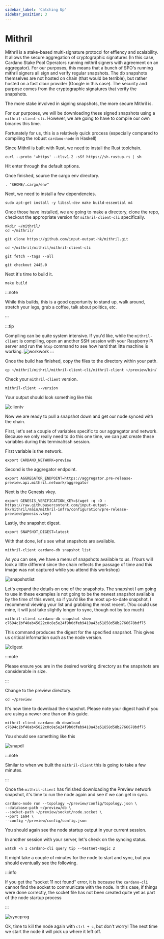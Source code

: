 ```yaml
---
sidebar_label: 'Catching Up'
sidebar_position: 3
---
```


# Mithril

Mithril is a stake-based multi-signature protocol for effiency and scalability. It allows the secure aggregation of cryptographic signatures (In this case, Cardano Stake Pool Operators running mithril signers with agreement on an aggregator). For our purposes, this means that a bunch of SPO's running mithril signers all sign and verify regular snapshots. The db snapshots themselves are not hosted on chain (that would be terrible), but rather hosted on a fast clour provider (Google in this case). The security and purpose comes from the cryptographic signatures that verify the snapshots. 

The more stake involved in signing snapshots, the more secure Mithril is. 

For our purposes, we will be downloading these signed snapshots using a `mithril-client-cli`. However, we are going to have to compile our own binaries this time. 

Fortunately for us, this is a relatively quick process (especially compared to compiling the robust `cardano-node` in Haskell)

Since Mithril is built with Rust, we need to install the Rust toolchain.

```
curl --proto '=https' --tlsv1.2 -sSf https://sh.rustup.rs | sh
```

Hit enter through the default options. 

Once finished, source the cargo env directory. 

```
. "$HOME/.cargo/env"
```

Next, we need to install a few dependencies. 

```
sudo apt-get install -y libssl-dev make build-essential m4
```

Once those have installed, we are going to make a directory, clone the repo, checkout the appropriate version for `mithril-client-cli` specifically. 

```
mkdir ~/mithril/
cd ~/mithril/

git clone https://github.com/input-output-hk/mithril.git

cd ~/mithril/mithril/mithril-client-cli

git fetch --tags --all

git checkout 2445.0
```

Next it's time to build it.

```
make build
```

:::note

While this builds, this is a good opportunity to stand up, walk around, stretch your legs, grab a coffee, talk about politics, etc.

:::

:::tip

Compiling can be quite system intensive. If you'd like, while the `mithril-client` is compiling, open an another SSH session with your Raspberry Pi server and run the `htop` command to see how hard that litte machine is working. ![workwork](/img/workingharthtop.png)
:::

Once the build has finished, copy the files to the directory within your path.

```
cp ~/mithril/mithril/mithril-client-cli/mithril-client ~/preview/bin/
```

Check your `mithril-client` version.

```
mithril-client --version
```
Your output should look something like this

![clientv](/img/mclient.png)

Now we are ready to pull a snapshot down and get our node synced with the chain. 

First, let's set a couple of variables specific to our aggregator and network. Because we only really need to do this one time, we can just create these variables during this terminal/ssh session. 

First variable is the network.

```
export CARDANO_NETWORK=preview
```
Second is the aggregator endpoint.

```
export AGGREGATOR_ENDPOINT=https://aggregator.pre-release-preview.api.mithril.network/aggregator
```

Next is the Genesis vkey.

```
export GENESIS_VERIFICATION_KEY=$(wget -q -O - https://raw.githubusercontent.com/input-output-hk/mithril/main/mithril-infra/configuration/pre-release-preview/genesis.vkey)
```

Lastly, the snapshot digest.

```
export SNAPSHOT_DIGEST=latest
```

With that done, let's see what snapshots are available. 

```
mithril-client cardano-db snapshot list
```

As you can see, we have a menu of snapshots available to us. (Yours will look a little different since the chain reflects the passage of time and this image was not captured while you attend this workshop)

![snapshotlist](/img/snapshotlist1.png)

Let's expand the details on one of the snapshots. The snapshot I am going to use in these examples is not going to be the newest snapshot available by the time of this event, so if you'd like the most up-to-date snapshot, I recommend viewing your list and grabbing the most recent. (You could use mine, it will just take slightly longer to sync, though not by too much)

```
mithril-client cardano-db snapshot show c7694c1bf40ab45022c0c8e5e24f9b0dfeb9410a43e51858d58b2766678bdf75
```

This command produces the digest for the specified snapshot. This gives us critical information such as the node version.

![digest](/img/snapshotdigest15111.png)

:::note

Please ensure you are in the desired working directory as the snapshots are considerable in size. 

:::

Change to the preview directory. 

```
cd ~/preview
```

It's now time to download the snapshot. Please note your digest hash if you are using a newer one than on this guide.

```
mithril-client cardano-db download c7694c1bf40ab45022c0c8e5e24f9b0dfeb9410a43e51858d58b2766678bdf75
```

You should see something like this

![snapdl](/img/downloadsnap1.png)

:::note

Similar to when we built the `mithril-client` this is going to take a few minutes. 

:::

Once the `mithril-client` has finished downloading the Preview network snapshot, it's time to run the node again and see if we can get in sync. 

```
cardano-node run --topology ~/preview/config/topology.json \
--database-path ~/preview/db \
--socket-path ~/preview/socket/node.socket \
--port 1694 \
--config ~/preview/config/config.json
```

You should again see the node startup output in your current session. 

In another session with your server, let's check on the syncing status. 

```
watch -n 1 cardano-cli query tip --testnet-magic 2
```

It might take a couple of minutes for the node to start and sync, but you should eventually see the following. 

:::info

If you get the "socket 11 not found" error, it is because the `cardano-cli` cannot find the socket to communicate with the node. In this case, if things were done correctly, the socket file has not been created quite yet as part of the node startup process

:::

![syncprog](/img/querytipinsync1.png)

Ok, time to kill the node again with `ctrl + c`, but don't worry! The next time we start the node it will pick up where it left off.



